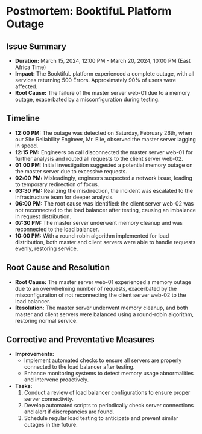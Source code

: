 
# Postmortem: BooktifuL Platform Outage

## Issue Summary
- **Duration:** March 15, 2024, 12:00 PM - March 20, 2024, 10:00 PM (East Africa Time)
- **Impact:** The BooktifuL platform experienced a complete outage, with all services returning 500 Errors. Approximately 90% of users were affected.
- **Root Cause:** The failure of the master server web-01 due to a memory outage, exacerbated by a misconfiguration during testing.

## Timeline
- **12:00 PM:** The outage was detected on Saturday, February 26th, when our Site Reliability Engineer, Mr. Elie, observed the master server lagging in speed.
- **12:15 PM:** Engineers on call disconnected the master server web-01 for further analysis and routed all requests to the client server web-02.
- **01:00 PM:** Initial investigation suggested a potential memory outage on the master server due to excessive requests.
- **02:00 PM:** Misleadingly, engineers suspected a network issue, leading to temporary redirection of focus.
- **03:30 PM:** Realizing the misdirection, the incident was escalated to the infrastructure team for deeper analysis.
- **06:00 PM:** The root cause was identified: the client server web-02 was not reconnected to the load balancer after testing, causing an imbalance in request distribution.
- **07:30 PM:** The master server underwent memory cleanup and was reconnected to the load balancer.
- **10:00 PM:** With a round-robin algorithm implemented for load distribution, both master and client servers were able to handle requests evenly, restoring service.

## Root Cause and Resolution
- **Root Cause:** The master server web-01 experienced a memory outage due to an overwhelming number of requests, exacerbated by the misconfiguration of not reconnecting the client server web-02 to the load balancer.
- **Resolution:** The master server underwent memory cleanup, and both master and client servers were balanced using a round-robin algorithm, restoring normal service.

## Corrective and Preventative Measures
- **Improvements:**
  - Implement automated checks to ensure all servers are properly connected to the load balancer after testing.
  - Enhance monitoring systems to detect memory usage abnormalities and intervene proactively.
- **Tasks:**
  1. Conduct a review of load balancer configurations to ensure proper server connectivity.
  2. Develop automated scripts to periodically check server connections and alert if discrepancies are found.
  3. Schedule regular load testing to anticipate and prevent similar outages in the future.

